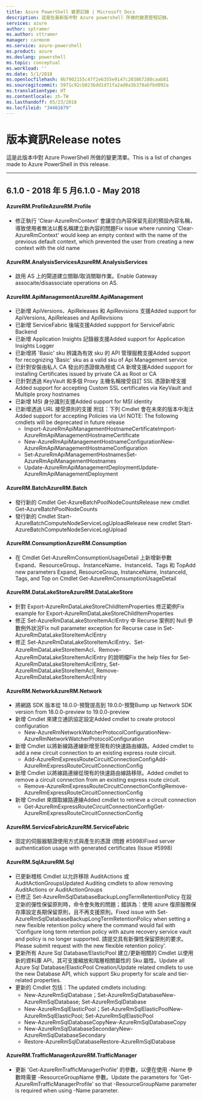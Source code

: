 ```yaml
---
title: Azure PowerShell 變更記錄 | Microsoft Docs
description: 這是在最新版中對 Azure powershell 所做的變更歷程記錄。
services: azure
author: sptramer
ms.author: sttramer
manager: carmonm
ms.service: azure-powershell
ms.product: azure
ms.devlang: powershell
ms.topic: conceptual
ms.workload: ''
ms.date: 5/1/2018
ms.openlocfilehash: 0b7902155c47f2e6355e9147c203867288caab81
ms.sourcegitcommit: 5971c92cb023bdd1d71fa2ad0a3b378abfbd092a
ms.translationtype: HT
ms.contentlocale: zh-TW
ms.lasthandoff: 05/23/2018
ms.locfileid: "34461679"
---
```

# <a name="release-notes"></a><span data-ttu-id="6a3a3-103">版本資訊</span><span class="sxs-lookup"><span data-stu-id="6a3a3-103">Release notes</span></span>

<span data-ttu-id="6a3a3-104">這是此版本中對 Azure PowerShell 所做的變更清單。</span><span class="sxs-lookup"><span data-stu-id="6a3a3-104">This is a list of changes made to Azure PowerShell in this release.</span></span>

---
## <a name="610---may-2018"></a><span data-ttu-id="6a3a3-105">6.1.0 - 2018 年 5 月</span><span class="sxs-lookup"><span data-stu-id="6a3a3-105">6.1.0 - May 2018</span></span>
#### <a name="azurermprofile"></a><span data-ttu-id="6a3a3-106">AzureRM.Profile</span><span class="sxs-lookup"><span data-stu-id="6a3a3-106">AzureRM.Profile</span></span>
* <span data-ttu-id="6a3a3-107">修正執行 'Clear-AzureRmContext' 會讓空白內容保留先前的預設內容名稱，導致使用者無法以舊名稱建立新內容的問題</span><span class="sxs-lookup"><span data-stu-id="6a3a3-107">Fix issue where running 'Clear-AzureRmContext' would keep an empty context with the name of the previous default context, which prevented the user from creating a new context with the old name</span></span>

#### <a name="azurermanalysisservices"></a><span data-ttu-id="6a3a3-108">AzureRM.AnalysisServices</span><span class="sxs-lookup"><span data-stu-id="6a3a3-108">AzureRM.AnalysisServices</span></span>
* <span data-ttu-id="6a3a3-109">啟用 AS 上的閘道建立關聯/取消關聯作業。</span><span class="sxs-lookup"><span data-stu-id="6a3a3-109">Enable Gateway assocaite/disassociate operations on AS.</span></span>

#### <a name="azurermapimanagement"></a><span data-ttu-id="6a3a3-110">AzureRM.ApiManagement</span><span class="sxs-lookup"><span data-stu-id="6a3a3-110">AzureRM.ApiManagement</span></span>
* <span data-ttu-id="6a3a3-111">已新增 ApiVersions、ApiReleases 和 ApiRevisions 支援</span><span class="sxs-lookup"><span data-stu-id="6a3a3-111">Added support for ApiVersions, ApiReleases and ApiRevisions</span></span>
* <span data-ttu-id="6a3a3-112">已新增 ServiceFabric 後端支援</span><span class="sxs-lookup"><span data-stu-id="6a3a3-112">Added suppport for ServiceFabric Backend</span></span>
* <span data-ttu-id="6a3a3-113">已新增 Application Insights 記錄器支援</span><span class="sxs-lookup"><span data-stu-id="6a3a3-113">Added support for Application Insights Logger</span></span>
* <span data-ttu-id="6a3a3-114">已新增將 'Basic' sku 辨識為有效 sku 的 API 管理服務支援</span><span class="sxs-lookup"><span data-stu-id="6a3a3-114">Added support for recognizing 'Basic' sku as a valid sku of Api Management service</span></span>
* <span data-ttu-id="6a3a3-115">已針對安裝由私人 CA 發出的憑證做為根或 CA 新增支援</span><span class="sxs-lookup"><span data-stu-id="6a3a3-115">Added support for installing Certificates issued by private CA as Root or CA</span></span>
* <span data-ttu-id="6a3a3-116">已針對透過 KeyVault 和多個 Proxy 主機名稱接受自訂 SSL 憑證新增支援</span><span class="sxs-lookup"><span data-stu-id="6a3a3-116">Added support for accepting Custom SSL certificates via KeyVault and Multiple proxy hostnames</span></span>
* <span data-ttu-id="6a3a3-117">已新增 MSI 身分識別支援</span><span class="sxs-lookup"><span data-stu-id="6a3a3-117">Added support for MSI identity</span></span>
* <span data-ttu-id="6a3a3-118">已新增透過 URL 接受原則的支援 附註：下列 Cmdlet 會在未來的版本中淘汰</span><span class="sxs-lookup"><span data-stu-id="6a3a3-118">Added support for accepting Policies via Url NOTE: The following cmdlets will be deprecated in future release</span></span>
   - <span data-ttu-id="6a3a3-119">Import-AzureRmApiManagementHostnameCertificate</span><span class="sxs-lookup"><span data-stu-id="6a3a3-119">Import-AzureRmApiManagementHostnameCertificate</span></span>
   - <span data-ttu-id="6a3a3-120">New-AzureRmApiManagementHostnameConfiguration</span><span class="sxs-lookup"><span data-stu-id="6a3a3-120">New-AzureRmApiManagementHostnameConfiguration</span></span>
   - <span data-ttu-id="6a3a3-121">Set-AzureRmApiManagementHostnames</span><span class="sxs-lookup"><span data-stu-id="6a3a3-121">Set-AzureRmApiManagementHostnames</span></span>
   - <span data-ttu-id="6a3a3-122">Update-AzureRmApiManagementDeployment</span><span class="sxs-lookup"><span data-stu-id="6a3a3-122">Update-AzureRmApiManagementDeployment</span></span>

#### <a name="azurermbatch"></a><span data-ttu-id="6a3a3-123">AzureRM.Batch</span><span class="sxs-lookup"><span data-stu-id="6a3a3-123">AzureRM.Batch</span></span>
* <span data-ttu-id="6a3a3-124">發行新的 Cmdlet Get-AzureBatchPoolNodeCounts</span><span class="sxs-lookup"><span data-stu-id="6a3a3-124">Release new cmdlet Get-AzureBatchPoolNodeCounts</span></span>
* <span data-ttu-id="6a3a3-125">發行新的 Cmdlet Start-AzureBatchComputeNodeServiceLogUpload</span><span class="sxs-lookup"><span data-stu-id="6a3a3-125">Release new cmdlet Start-AzureBatchComputeNodeServiceLogUpload</span></span>

#### <a name="azurermconsumption"></a><span data-ttu-id="6a3a3-126">AzureRM.Consumption</span><span class="sxs-lookup"><span data-stu-id="6a3a3-126">AzureRM.Consumption</span></span>
* <span data-ttu-id="6a3a3-127">在 Cmdlet Get-AzureRmConsumptionUsageDetail 上新增新參數 Expand、ResourceGroup、InstanceName、InstanceId、Tags 和 Top</span><span class="sxs-lookup"><span data-stu-id="6a3a3-127">Add new parameters Expand, ResourceGroup, InstanceName, InstanceId, Tags, and Top on Cmdlet Get-AzureRmConsumptionUsageDetail</span></span>

#### <a name="azurermdatalakestore"></a><span data-ttu-id="6a3a3-128">AzureRM.DataLakeStore</span><span class="sxs-lookup"><span data-stu-id="6a3a3-128">AzureRM.DataLakeStore</span></span>
* <span data-ttu-id="6a3a3-129">針對 Export-AzureRmDataLakeStoreChildItemProperties 修正範例</span><span class="sxs-lookup"><span data-stu-id="6a3a3-129">Fix example for Export-AzureRmDataLakeStoreChildItemProperties</span></span>
* <span data-ttu-id="6a3a3-130">修正 Set-AzureRmDataLakeStoreItemAclEntry 中 Recurse 案例的 Null 參數例外狀況</span><span class="sxs-lookup"><span data-stu-id="6a3a3-130">Fix null parameter exception for Recurse case in Set-AzureRmDataLakeStoreItemAclEntry</span></span> 
* <span data-ttu-id="6a3a3-131">修正 Set-AzureRmDataLakeStoreItemAclEntry、Set-AzureRmDataLakeStoreItemAcl、Remove-AzureRmDataLakeStoreItemAclEntry 的說明檔</span><span class="sxs-lookup"><span data-stu-id="6a3a3-131">Fix the help files for Set-AzureRmDataLakeStoreItemAclEntry, Set-AzureRmDataLakeStoreItemAcl, Remove-AzureRmDataLakeStoreItemAclEntry</span></span> 

#### <a name="azurermnetwork"></a><span data-ttu-id="6a3a3-132">AzureRM.Network</span><span class="sxs-lookup"><span data-stu-id="6a3a3-132">AzureRM.Network</span></span>
* <span data-ttu-id="6a3a3-133">將網路 SDK 版本從 18.0.0-預覽提高到 19.0.0-預覽</span><span class="sxs-lookup"><span data-stu-id="6a3a3-133">Bump up Network SDK version from 18.0.0-preview to 19.0.0-preview</span></span>
* <span data-ttu-id="6a3a3-134">新增 Cmdlet 來建立通訊協定設定</span><span class="sxs-lookup"><span data-stu-id="6a3a3-134">Added cmdlet to create protocol configuration</span></span>
    - <span data-ttu-id="6a3a3-135">New-AzureRmNetworkWatcherProtocolConfiguration</span><span class="sxs-lookup"><span data-stu-id="6a3a3-135">New-AzureRmNetworkWatcherProtocolConfiguration</span></span>
* <span data-ttu-id="6a3a3-136">新增 Cmdlet 以將新線路連線新增至現有的快速路由線路。</span><span class="sxs-lookup"><span data-stu-id="6a3a3-136">Added cmdlet to add a new circuit connection to an existing express route circuit.</span></span>
    - <span data-ttu-id="6a3a3-137">Add-AzureRmExpressRouteCircuitConnectionConfig</span><span class="sxs-lookup"><span data-stu-id="6a3a3-137">Add-AzureRmExpressRouteCircuitConnectionConfig</span></span>
* <span data-ttu-id="6a3a3-138">新增 Cmdlet 以將線路連線從現有的快速路由線路移除。</span><span class="sxs-lookup"><span data-stu-id="6a3a3-138">Added cmdlet to remove a circuit connection from an existing express route circuit.</span></span>
    - <span data-ttu-id="6a3a3-139">Remove-AzureRmExpressRouteCircuitConnectionConfig</span><span class="sxs-lookup"><span data-stu-id="6a3a3-139">Remove-AzureRmExpressRouteCircuitConnectionConfig</span></span>
* <span data-ttu-id="6a3a3-140">新增 Cmdlet 來擷取線路連線</span><span class="sxs-lookup"><span data-stu-id="6a3a3-140">Added cmdlet to retrieve a circuit connection</span></span>
    - <span data-ttu-id="6a3a3-141">Get-AzureRmExpressRouteCircuitConnectionConfig</span><span class="sxs-lookup"><span data-stu-id="6a3a3-141">Get-AzureRmExpressRouteCircuitConnectionConfig</span></span>

#### <a name="azurermservicefabric"></a><span data-ttu-id="6a3a3-142">AzureRM.ServiceFabric</span><span class="sxs-lookup"><span data-stu-id="6a3a3-142">AzureRM.ServiceFabric</span></span>
* <span data-ttu-id="6a3a3-143">固定的伺服器驗證使用方式與產生的憑證 (問題 #5998)</span><span class="sxs-lookup"><span data-stu-id="6a3a3-143">Fixed server authentication usage with generated certificates (Issue #5998)</span></span>

#### <a name="azurermsql"></a><span data-ttu-id="6a3a3-144">AzureRM.Sql</span><span class="sxs-lookup"><span data-stu-id="6a3a3-144">AzureRM.Sql</span></span>
* <span data-ttu-id="6a3a3-145">已更新稽核 Cmdlet 以允許移除 AuditActions 或 AuditActionGroups</span><span class="sxs-lookup"><span data-stu-id="6a3a3-145">Updated Auditing cmdlets to allow removing AuditActions or AuditActionGroups</span></span>
* <span data-ttu-id="6a3a3-146">已修正 Set-AzureRmSqlDatabaseBackupLongTermRetentionPolicy 在設定新的彈性保留原則時，命令會失敗的問題；錯誤為：使用 azure 復原服務保存庫設定長期保留原則，且不再支援原則。</span><span class="sxs-lookup"><span data-stu-id="6a3a3-146">Fixed issue with Set-AzureRmSqlDatabaseBackupLongTermRetentionPolicy when setting a new flexible retention policy where the command would fail with 'Configure long term retention policy with azure recovery service vault and policy is no longer supported.</span></span> <span data-ttu-id="6a3a3-147">請提交具有新彈性保留原則的要求。</span><span class="sxs-lookup"><span data-stu-id="6a3a3-147">Please submit request with the new flexible retention policy'.</span></span>
* <span data-ttu-id="6a3a3-148">更新所有 Azure Sql Database/ElasticPool 建立/更新相關的 Cmdlet 以使用新的資料庫 API，其可支援縮放和階層相關屬性的 Sku 屬性。</span><span class="sxs-lookup"><span data-stu-id="6a3a3-148">Update all Azure Sql Database/ElasticPool Creation/Update related cmdlets to use the new Database API, which support Sku property for scale and tier-related properties.</span></span>
* <span data-ttu-id="6a3a3-149">更新的 Cmdlet 包括：</span><span class="sxs-lookup"><span data-stu-id="6a3a3-149">The updated cmdlets including:</span></span> 
    - <span data-ttu-id="6a3a3-150">New-AzureRmSqlDatabase；Set-AzureRmSqlDatabase</span><span class="sxs-lookup"><span data-stu-id="6a3a3-150">New-AzureRmSqlDatabase; Set-AzureRmSqlDatabase</span></span>
    - <span data-ttu-id="6a3a3-151">New-AzureRmSqlElasticPool；Set-AzureRmSqlElasticPool</span><span class="sxs-lookup"><span data-stu-id="6a3a3-151">New-AzureRmSqlElasticPool; Set-AzureRmSqlElasticPool</span></span>
    - <span data-ttu-id="6a3a3-152">New-AzureRmSqlDatabaseCopy</span><span class="sxs-lookup"><span data-stu-id="6a3a3-152">New-AzureRmSqlDatabaseCopy</span></span>
    - <span data-ttu-id="6a3a3-153">New-AzureRmSqlDatabaseSecondary</span><span class="sxs-lookup"><span data-stu-id="6a3a3-153">New-AzureRmSqlDatabaseSecondary</span></span>
    - <span data-ttu-id="6a3a3-154">Restore-AzureRmSqlDatabase</span><span class="sxs-lookup"><span data-stu-id="6a3a3-154">Restore-AzureRmSqlDatabase</span></span>

#### <a name="azurermtrafficmanager"></a><span data-ttu-id="6a3a3-155">AzureRM.TrafficManager</span><span class="sxs-lookup"><span data-stu-id="6a3a3-155">AzureRM.TrafficManager</span></span>
* <span data-ttu-id="6a3a3-156">更新 'Get-AzureRmTrafficManagerProfile' 的參數，以便在使用 -Name 參數時需要 -ResourceGroupName 參數。</span><span class="sxs-lookup"><span data-stu-id="6a3a3-156">Update the parameters for 'Get-AzureRmTrafficManagerProfile' so that -ResourceGroupName parameter is required when using -Name parameter.</span></span>